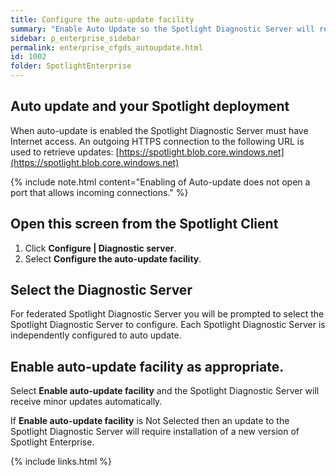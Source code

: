 ```yaml
---
title: Configure the auto-update facility
summary: "Enable Auto Update so the Spotlight Diagnostic Server will receive minor updates (scripts and configuration) automatically."
sidebar: p_enterprise_sidebar
permalink: enterprise_cfgds_autoupdate.html
id: 1002
folder: SpotlightEnterprise
---
```




## Auto update and your Spotlight deployment

When auto-update is enabled the Spotlight Diagnostic Server must have Internet access. An outgoing HTTPS connection to the following URL is used to retrieve updates: [https://spotlight.blob.core.windows.net](https://spotlight.blob.core.windows.net)

{% include note.html content="Enabling of Auto-update does not open a port that allows incoming connections." %}

## Open this screen from the Spotlight Client

1. Click **Configure \| Diagnostic server**.
2. Select **Configure the auto-update facility**.

## Select the Diagnostic Server

For federated Spotlight Diagnostic Server you will be prompted to select the Spotlight Diagnostic Server to configure. Each Spotlight Diagnostic Server is independently configured to auto update.

## Enable auto-update facility as appropriate.

Select **Enable auto-update facility** and the Spotlight Diagnostic Server will receive minor updates automatically.

If **Enable auto-update facility** is Not Selected then an update to the Spotlight Diagnostic Server will require installation of a new version of Spotlight Enterprise.


{% include links.html %}
